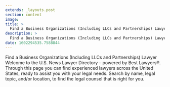 ```yaml
--- 
extends: _layouts.post 
section: content 
image:  
title: > 
  Find a Business Organizations (Including LLCs and Partnerships) Lawyer 
description: > 
  Find a Business Organizations (Including LLCs and Partnerships) Lawyer Welcome to the U.S. News Lawyer Directory – powered by Best Lawyers®.Through this page you can find experienced lawyers across the United States, ready to assist you with your legal needs.Search by name, legal topic, and/or location, to find the legal counsel that is right for you. 
date: 1602294535.7588844 
--- 
```

Find a Business Organizations (Including LLCs and Partnerships) Lawyer Welcome to the U.S. News Lawyer Directory – powered by Best Lawyers®. Through this page you can find experienced lawyers across the United States, ready to assist you with your legal needs. Search by name, legal topic, and/or location, to find the legal counsel that is right for you.